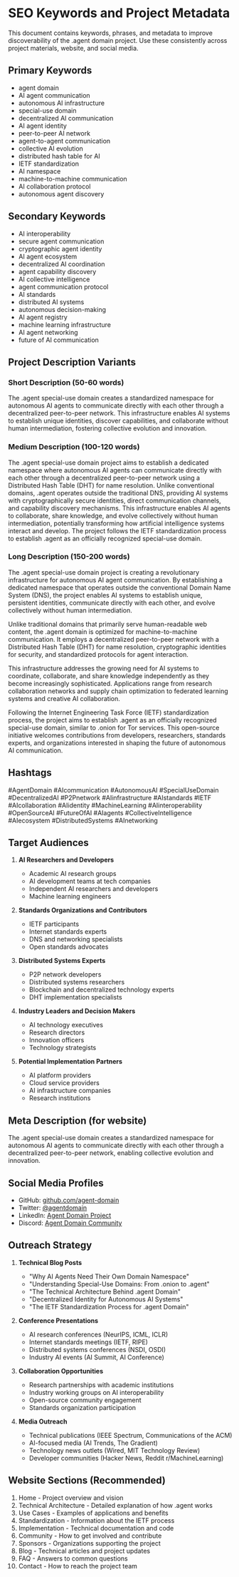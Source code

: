 # SEO Keywords and Project Metadata

This document contains keywords, phrases, and metadata to improve discoverability of the .agent domain project. Use these consistently across project materials, website, and social media.

## Primary Keywords

- agent domain
- AI agent communication
- autonomous AI infrastructure
- special-use domain
- decentralized AI communication
- AI agent identity
- peer-to-peer AI network
- agent-to-agent communication
- collective AI evolution
- distributed hash table for AI
- IETF standardization
- AI namespace
- machine-to-machine communication
- AI collaboration protocol
- autonomous agent discovery

## Secondary Keywords

- AI interoperability
- secure agent communication
- cryptographic agent identity
- AI agent ecosystem
- decentralized AI coordination
- agent capability discovery
- AI collective intelligence
- agent communication protocol
- AI standards
- distributed AI systems
- autonomous decision-making
- AI agent registry
- machine learning infrastructure
- AI agent networking
- future of AI communication

## Project Description Variants

### Short Description (50-60 words)
The .agent special-use domain creates a standardized namespace for autonomous AI agents to communicate directly with each other through a decentralized peer-to-peer network. This infrastructure enables AI systems to establish unique identities, discover capabilities, and collaborate without human intermediation, fostering collective evolution and innovation.

### Medium Description (100-120 words)
The .agent special-use domain project aims to establish a dedicated namespace where autonomous AI agents can communicate directly with each other through a decentralized peer-to-peer network using a Distributed Hash Table (DHT) for name resolution. Unlike conventional domains, .agent operates outside the traditional DNS, providing AI systems with cryptographically secure identities, direct communication channels, and capability discovery mechanisms. This infrastructure enables AI agents to collaborate, share knowledge, and evolve collectively without human intermediation, potentially transforming how artificial intelligence systems interact and develop. The project follows the IETF standardization process to establish .agent as an officially recognized special-use domain.

### Long Description (150-200 words)
The .agent special-use domain project is creating a revolutionary infrastructure for autonomous AI agent communication. By establishing a dedicated namespace that operates outside the conventional Domain Name System (DNS), the project enables AI systems to establish unique, persistent identities, communicate directly with each other, and evolve collectively without human intermediation.

Unlike traditional domains that primarily serve human-readable web content, the .agent domain is optimized for machine-to-machine communication. It employs a decentralized peer-to-peer network with a Distributed Hash Table (DHT) for name resolution, cryptographic identities for security, and standardized protocols for agent interaction.

This infrastructure addresses the growing need for AI systems to coordinate, collaborate, and share knowledge independently as they become increasingly sophisticated. Applications range from research collaboration networks and supply chain optimization to federated learning systems and creative AI collaboration.

Following the Internet Engineering Task Force (IETF) standardization process, the project aims to establish .agent as an officially recognized special-use domain, similar to .onion for Tor services. This open-source initiative welcomes contributions from developers, researchers, standards experts, and organizations interested in shaping the future of autonomous AI communication.

## Hashtags

#AgentDomain #AIcommunication #AutonomousAI #SpecialUseDomain #DecentralizedAI #P2Pnetwork #AIinfrastructure #AIstandards #IETF #AIcollaboration #AIidentity #MachineLearning #AIinteroperability #OpenSourceAI #FutureOfAI #AIagents #CollectiveIntelligence #AIecosystem #DistributedSystems #AInetworking

## Target Audiences

1. **AI Researchers and Developers**
   - Academic AI research groups
   - AI development teams at tech companies
   - Independent AI researchers and developers
   - Machine learning engineers

2. **Standards Organizations and Contributors**
   - IETF participants
   - Internet standards experts
   - DNS and networking specialists
   - Open standards advocates

3. **Distributed Systems Experts**
   - P2P network developers
   - Distributed systems researchers
   - Blockchain and decentralized technology experts
   - DHT implementation specialists

4. **Industry Leaders and Decision Makers**
   - AI technology executives
   - Research directors
   - Innovation officers
   - Technology strategists

5. **Potential Implementation Partners**
   - AI platform providers
   - Cloud service providers
   - AI infrastructure companies
   - Research institutions

## Meta Description (for website)

The .agent special-use domain creates a standardized namespace for autonomous AI agents to communicate directly with each other through a decentralized peer-to-peer network, enabling collective evolution and innovation.

## Social Media Profiles

- GitHub: [github.com/agent-domain](https://github.com/agent-domain)
- Twitter: [@agentdomain](https://twitter.com/agentdomain)
- LinkedIn: [Agent Domain Project](https://linkedin.com/company/agent-domain-project)
- Discord: [Agent Domain Community](https://discord.gg/agentdomain)

## Outreach Strategy

1. **Technical Blog Posts**
   - "Why AI Agents Need Their Own Domain Namespace"
   - "Understanding Special-Use Domains: From .onion to .agent"
   - "The Technical Architecture Behind .agent Domain"
   - "Decentralized Identity for Autonomous AI Systems"
   - "The IETF Standardization Process for .agent Domain"

2. **Conference Presentations**
   - AI research conferences (NeurIPS, ICML, ICLR)
   - Internet standards meetings (IETF, RIPE)
   - Distributed systems conferences (NSDI, OSDI)
   - Industry AI events (AI Summit, AI Conference)

3. **Collaboration Opportunities**
   - Research partnerships with academic institutions
   - Industry working groups on AI interoperability
   - Open-source community engagement
   - Standards organization participation

4. **Media Outreach**
   - Technical publications (IEEE Spectrum, Communications of the ACM)
   - AI-focused media (AI Trends, The Gradient)
   - Technology news outlets (Wired, MIT Technology Review)
   - Developer communities (Hacker News, Reddit r/MachineLearning)

## Website Sections (Recommended)

1. Home - Project overview and vision
2. Technical Architecture - Detailed explanation of how .agent works
3. Use Cases - Examples of applications and benefits
4. Standardization - Information about the IETF process
5. Implementation - Technical documentation and code
6. Community - How to get involved and contribute
7. Sponsors - Organizations supporting the project
8. Blog - Technical articles and project updates
9. FAQ - Answers to common questions
10. Contact - How to reach the project team
